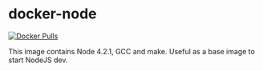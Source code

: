 # docker-node

[![Docker Pulls](https://img.shields.io/docker/pulls/clems71/node-docker.svg)]()

This image contains Node 4.2.1, GCC and make. Useful as a base image to start NodeJS dev.
